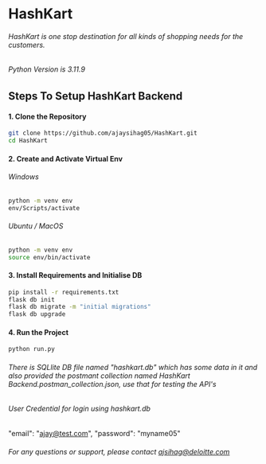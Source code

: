 #                                                  HashKart

###### HashKart is one stop destination for all kinds of shopping needs for the customers.

###### Python Version is 3.11.9

## Steps To Setup HashKart Backend

#### 1. Clone the Repository

```bash
git clone https://github.com/ajaysihag05/HashKart.git
cd HashKart
```

#### 2. Create and Activate Virtual Env

###### Windows
```bash
python -m venv env
env/Scripts/activate
```

###### Ubuntu / MacOS
```bash
python -m venv env
source env/bin/activate
```

#### 3. Install Requirements and Initialise DB 
```bash
pip install -r requirements.txt
flask db init
flask db migrate -m "initial migrations"
flask db upgrade
```

#### 4. Run the Project 
```bash
python run.py
```

###### There is SQLlite DB file named "hashkart.db" which has some data in it and also provided the postmant collection named HashKart Backend.postman_collection.json, use that for testing the API's

###### User Credential for login using hashkart.db
"email": "ajay@test.com",
"password": "myname05"

###### For any questions or support, please contact ajsihag@deloitte.com
